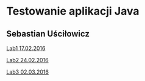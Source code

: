 # Testowanie aplikacji Java
## Sebastian Uściłowicz

[Lab1 17.02.2016](https://github.com/suscilowicz/java-testowanie/tree/master/lab01)

[Lab2 24.02.2016](https://github.com/suscilowicz/java-testowanie/tree/master/lab02)

[Lab3 02.03.2016](https://github.com/suscilowicz/java-testowanie/tree/master/lab03)
